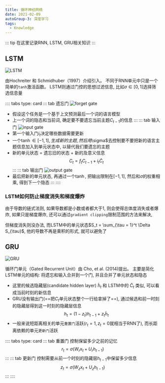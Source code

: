 ```yaml
---
title: 循环神经网络
date: 2021-02-09
autoGroup-3: 深度学习
tags:
  - Knowledge
---
```


::: tip
在这里记录RNN, LSTM, GRU相关知识
:::

<!-- more -->

## LSTM

![LSTM](~@assets/ml_rnn-1.jpg)

由Hochreiter 和 Schmidhuber（1997）介绍引入。 不同于RNN单元中只是一个简单的`tanh`激活函数。 LSTM则通过门控的思想过滤信息, 比如$\sigma \in [0,1]$选择筛选信息量

:::: tabs type: card
::: tab 遗忘门
![forget gate](~@assets/ml_rnn-2.png)
- 假设这个任务是一个基于上文预测最后一个词的语言模型
- 上一个词的隐态和当前词, 确定要不要遗忘当前主题$C_{t-1}$的信息
:::
::: tab 输入门
![input gate](~@assets/ml_rnn-3.png)
- 第一个输入门$i_t$决定哪些数据需要更新
- 一个$\tanh \in [-1,1], 生成新的主题, 然后用$\sigma$去控制要不要把新的语言主题信息加入到单元状态中, 以替代我们要遗忘的主题
- 新的单元状态 = 遗忘旧的状态 + 新的及意义信息
    $$C_t = f_tC_{t-1} + i_t\tilde C_t$$
:::
::: tab 输出门
![output gate](~@assets/ml_rnn-4.png)
- 最后把新的单元状态, 再通过一个$\tanh$, 把输出限制在$[-1,1]$, 然后和$\sigma$的权重相乘, 得到下一个隐态
:::
::::

### LSTM如何防止梯度消失和梯度爆炸

由于导数的链式法则, 如果导数都是小数或者都大于$1$, 则会使得总体度消失或者爆炸, 如果只是梯度爆炸, 还可以通过`gradient clipping`限制范围的方法来解决, 

但梯度消失则没办法, 而LSTM中的单元状态$S_t = \sum_{\tau = 1}^t \Delta S_{\tau}$, 他的导数不再是乘积的形式, 就可以避免了


## GRU

![GRU](~@assets/ml_rnn-5.jpg)

循环门单元（Gated Recurrent Unit）由 Cho, et al. (2014)提出。 主要是简化LSTM单元的结构: 将遗忘和输入合并到一个门, 并且合并了单元状态和隐态

- 这里的候选隐藏层(candidate hidden layer) $\tilde h_t$ 和 LSTM中的 $\tilde C_t$ 类似, 可以看成当前时刻的新信息
- GRU没有输出门(==把$C_t$单元状态整个一行给拿掉了==), 通过候选和前一时刻的隐藏层得到这一时刻的隐藏层信息
    $$h_t = (1-z_t)h_{t-1} + z_t\tilde h_t$$
- 一般来说短距离相关的单元`重置门`活跃($r_t=1, z_t=0$就相当于RNN了), 而长距离依赖的单元`更新门`活跃

:::: tabs type: card
::: tab 重置门
控制保留多少之前的记忆
$$r_t = \sigma(W_r x_t + U_r h_{t-1})$$
:::
::: tab 更新门
控制需要从前一个时刻的隐藏层$h_{t-1}$中保留多少信息
$$z_t = \sigma(W_zx_t + U_z h_{t-1})$$
:::
::::

